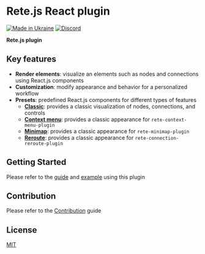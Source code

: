 Rete.js React plugin
====
[![Made in Ukraine](https://img.shields.io/badge/made_in-ukraine-ffd700.svg?labelColor=0057b7)](https://stand-with-ukraine.pp.ua)
[![Discord](https://img.shields.io/discord/1081223198055604244?color=%237289da&label=Discord)](https://discord.gg/cxSFkPZdsV)

**Rete.js plugin**

## Key features

- **Render elements**: visualize an elements such as nodes and connections using React.js components
- **Customization**: modify appearance and behavior for a personalized workflow
- **Presets**: predefined React.js components for different types of features
  -  **[Classic](https://retejs.org/docs/guides/renderers/react#connect-plugin)**: provides a classic visualization of nodes, connections, and controls
  -  **[Context menu](https://retejs.org/docs/guides/context-menu#render-context-menu)**: provides a classic appearance for `rete-context-menu-plugin`
  -  **[Minimap](https://retejs.org/docs/guides/minimap#render)**: provides a classic appearance for `rete-minimap-plugin`
  -  **[Reroute](https://retejs.org/docs/guides/reroute#rendering)**: provides a classic appearance for `rete-connection-reroute-plugin`

## Getting Started

Please refer to the [guide](https://retejs.org/docs/guides/renderers/react) and [example](https://retejs.org/examples/react) using this plugin

## Contribution

Please refer to the [Contribution](https://retejs.org/docs/contribution) guide

## License

[MIT](https://github.com/retejs/react-plugin/blob/master/LICENSE)
